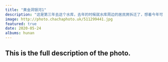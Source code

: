 ```yaml
---
title: "黄金洞银河1"
description: "这是第三年去这个水库，去年的时候就水库周边的居民房拆迁了，想着今年可能进不去了。水库要改造成湿地公园的一部分+饮水源保护地。但是还是顺利的进去了，穿过浓密的植被进入到湖边，水位很低，比去年丰水期低了至少3米。周边有被工作人员清理好的垃圾袋，现在已经禁止垂钓了，夜里和早上被不同的人询问了两次我们是不是钓鱼的。所以拍完银河也没怎么睡。左边的光污染在去年是没有的，前年左右两边都有灯，后来扯掉了。新增的光污染是水库堤坝加固工程施工现场的灯。肉眼可见的银河就是比张家界那边的还清楚些。后期大概提亮了1个EV，对银河进行简单的调色和降噪，柔焦了几颗星星。"
image: http://photo.chachaphoto.uk/511299441.jpg
featured: true
date: 2020-05-24
albums: hunan
---
```


## This is the full description of the photo.
